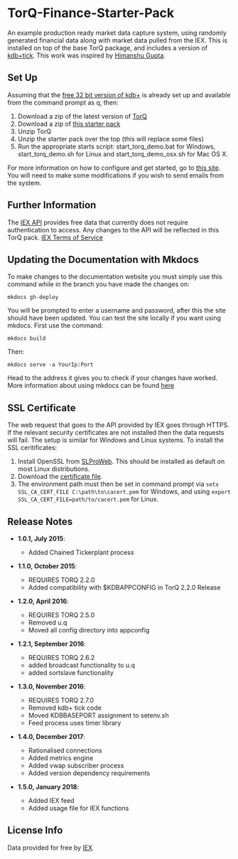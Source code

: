 # TorQ-Finance-Starter-Pack
An example production ready market data capture system, using randomly generated financial data along with market data pulled from the IEX.  This is installed on top of the base TorQ package, and includes a version of [kdb+tick](http://code.kx.com/wsvn/code/kx/kdb+tick). This work was inspired by [Himanshu Gupta](http://www.enlistq.com/qkdb-api-getting-market-financial-data-iex/).

## Set Up 

Assuming that the [free 32 bit version of kdb+](http://kx.com/software-download.php) is already set up and available from the command prompt as q, then:

1. Download a zip of the latest version of [TorQ](https://github.com/AquaQAnalytics/TorQ/archive/master.zip)
2. Download a zip of [this starter pack](https://github.com/AquaQAnalytics/TorQ-Finance-Starter-Pack/archive/master.zip)
3. Unzip TorQ
4. Unzip the starter pack over the top (this will replace some files)
5. Run the appropriate starts script: start_torq_demo.bat for Windows, start_torq_demo.sh for Linux and start_torq_demo_osx.sh for Mac OS X. 

For more information on how to configure and get started, go to [this site](https://aquaqanalytics.github.io/TorQ-Finance-Starter-Pack/).  You will need to make some modifications if you wish to send emails from the system. 

## Further Information

The [IEX API](https://iextrading.com/developer/docs/) provides free data that currently does not require authentication to access. Any changes to the API will be reflected in this TorQ pack.
[IEX Terms of Service](https://iextrading.com/api-exhibit-a/)

## Updating the Documentation with Mkdocs

To make changes to the documentation website you must simply use this command while in the branch you have made the changes on:

`mkdocs gh-deploy`

You will be prompted to enter a username and password, after this the site should have been updated. You can test the site locally if you want using mkdocs. First use the command:

`mkdocs build`

Then:

`mkdocs serve -a YourIp:Port`

Head to the address it gives you to check if your changes have worked. More information about using mkdocs can be found [here](http://www.mkdocs.org/)

## SSL Certificate

The web request that goes to the API provided by IEX goes through HTTPS. If the relevant security certificates are not installed then the data requests will fail. The setup is similar for Windows and Linux systems. To install the SSL ceritificates:

1. Install OpenSSL from [SLProWeb](https://slproweb.com/products/Win32OpenSSL.html). This should be installed as default on most Linux distributions.
2. Download the [certificate file](https://curl.haxx.se/ca/cacert.pem).
3. The environment path must then be set in command prompt via ``setx SSL_CA_CERT_FILE C:\path\to\cacert.pem`` for Windows, and using ``export SSL_CA_CERT_FILE=path/to/cacert.pem`` for Linux.

## Release Notes

- **1.0.1, July 2015**:
  * Added Chained Tickerplant process

- **1.1.0, October 2015**:
  * REQUIRES TORQ 2.2.0
  * Added compatibility with $KDBAPPCONFIG in TorQ 2.2.0 Release
- **1.2.0, April 2016**:
  * REQUIRES TORQ 2.5.0
  * Removed u.q
  * Moved all config directory into appconfig
- **1.2.1, September 2016**:
  * REQUIRES TORQ 2.6.2
  * added broadcast functionality to u.q
  * added sortslave functionality
- **1.3.0, November 2016**:
  * REQUIRES TORQ 2.7.0
  * Removed kdb+ tick code
  * Moved KDBBASEPORT assignment to setenv.sh
  * Feed process uses timer library
- **1.4.0, December 2017**:
  * Rationalised connections
  * Added metrics engine
  * Added vwap subscriber process
  * Added version dependency requirements
- **1.5.0, January 2018**:
  * Added IEX feed
  * Added usage file for IEX functions

## License Info

Data provided for free by [IEX](https://iextrading.com/developer/)
